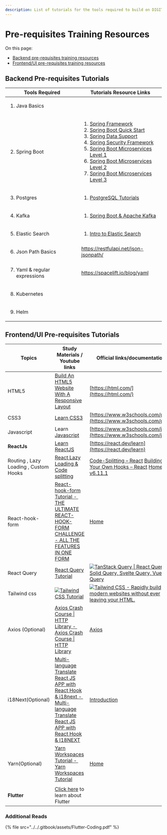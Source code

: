 ```yaml
---
description: List of tutorials for the tools required to build on DIGIT platform
---
```


# Pre-requisites Training Resources

On this page:

* [Backend pre-requisites training resources](pre-requisites-training-resources.md#backend-pre-requisites-tutorials)
* [Frontend/UI pre-requisites training resources](pre-requisites-training-resources.md#prerequisite-reference-study-materials-hardbreak-hardbreak-development-team-hardbreak)

## Backend Pre-requisites Tutorials

<table><thead><tr><th width="221">Tools Required</th><th>Tutorials Resource Links</th></tr></thead><tbody><tr><td><ol><li>Java Basics</li></ol></td><td></td></tr><tr><td><ol start="2"><li>Spring Boot</li></ol></td><td><ol><li><a href="https://www.youtube.com/playlist?list=PLC97BDEFDCDD169D7">Spring Framework</a></li><li><a href="https://www.youtube.com/playlist?list=PLqq-6Pq4lTTbx8p2oCgcAQGQyqN8XeA1x">Spring Boot Quick Start </a></li><li><a href="https://www.youtube.com/playlist?list=PL1A506B159E5BD13E">Spring Data Support</a></li><li><a href="https://www.youtube.com/playlist?list=PLqq-6Pq4lTTYTEooakHchTGglSvkZAjnE">Spring Security Framework</a></li><li><a href="https://www.youtube.com/playlist?list=PLqq-6Pq4lTTZSKAFG6aCDVDP86Qx4lNas">Spring Boot Microservices Level 1</a></li><li><a href="https://www.youtube.com/playlist?list=PLqq-6Pq4lTTbXZY_elyGv7IkKrfkSrX5e">Spring Boot Microservices Level 2</a></li><li><a href="https://www.youtube.com/playlist?list=PLqq-6Pq4lTTaoaVoQVfRJPqvNTCjcTvJB">Spring Boot Microservices Level 3</a></li></ol></td></tr><tr><td><ol start="3"><li>Postgres</li></ol></td><td><ol><li><a href="https://www.youtube.com/playlist?list=PLk1kxccoEnNEtwGZW-3KAcAlhI_Guwh8x">PostgreSQL Tutorials</a></li></ol></td></tr><tr><td><ol start="4"><li>Kafka</li></ol></td><td><ol><li><a href="https://www.youtube.com/playlist?list=PLGRDMO4rOGcNLwoack4ZiTyewUcF6y6BU">Spring Boot &#x26; Apache Kafka</a></li></ol><p></p></td></tr><tr><td><ol start="5"><li>Elastic Search</li></ol></td><td><ol><li><a href="https://www.youtube.com/watch?v=gS_nHTWZEJ8">Intro to Elastic Search</a></li></ol></td></tr><tr><td><ol start="6"><li>Json Path Basics</li></ol></td><td><a href="https://restfulapi.net/json-jsonpath/">https://restfulapi.net/json-jsonpath/</a></td></tr><tr><td><ol start="7"><li>Yaml &#x26; regular expressions</li></ol></td><td><a href="https://spacelift.io/blog/yaml">https://spacelift.io/blog/yaml</a></td></tr><tr><td><ol start="8"><li>Kubernetes</li></ol></td><td></td></tr><tr><td><ol start="9"><li>Helm</li></ol></td><td></td></tr></tbody></table>

## Frontend/UI Pre-requisites Tutorials <a href="#prerequisite-reference-study-materials-hardbreak-hardbreak-development-team-hardbreak" id="prerequisite-reference-study-materials-hardbreak-hardbreak-development-team-hardbreak"></a>

| Topics                                | Study Materials / Youtube links                                                                                                                                                                                                                                                                                                     | Official links/documentation                                                                                                                                                                                                                                                                                                                                                                                                   |
| ------------------------------------- | ----------------------------------------------------------------------------------------------------------------------------------------------------------------------------------------------------------------------------------------------------------------------------------------------------------------------------------- | ------------------------------------------------------------------------------------------------------------------------------------------------------------------------------------------------------------------------------------------------------------------------------------------------------------------------------------------------------------------------------------------------------------------------------ |
| HTML5                                 | [Build An HTML5 Website With A Responsive Layout](https://www.youtube.com/watch?v=Wm6CUkswsNw)                                                                                                                                                                                                                                      | [https://html.com/](https://html.com/)                                                                                                                                                                                                                                                                                                                                                                                         |
| CSS3                                  | [Learn CSS3](https://www.youtube.com/watch?v=wRNinF7YQqQ)                                                                                                                                                                                                                                                                           | [https://www.w3schools.com/css/](https://www.w3schools.com/css/)                                                                                                                                                                                                                                                                                                                                                               |
| Javascript                            | Learn [Javascript](https://www.youtube.com/watch?v=W6NZfCO5SIk)                                                                                                                                                                                                                                                                     | [https://www.w3schools.com/js/](https://www.w3schools.com/js/)                                                                                                                                                                                                                                                                                                                                                                 |
| **ReactJs**                           | [Learn ReactJS](https://www.youtube.com/watch?v=4baq00tHfmA)                                                                                                                                                                                                                                                                        | [https://react.dev/learn](https://react.dev/learn)                                                                                                                                                                                                                                                                                                                                                                             |
| Routing , Lazy Loading , Custom Hooks | [<img src="https://www.youtube.com/s/desktop/1805f790/img/favicon_32x32.png" alt="" data-size="line">React Lazy Loading & Code splitting](https://www.youtube.com/watch?v=tV9gvls8IP8)                                                                                                                                              | [<img src="https://legacy.reactjs.org/favicon.ico" alt="" data-size="line">Code-Splitting – React](https://reactjs.org/docs/code-splitting.html) [<img src="https://legacy.reactjs.org/favicon.ico" alt="" data-size="line">Building Your Own Hooks – React](https://reactjs.org/docs/hooks-custom.html) [<img src="https://reactrouter.com/favicon-light.png" alt="" data-size="line">Home v6.11.1](https://reactrouter.com/) |
| React-hook-form                       | [React-hook-form Tutorial - ](https://www.youtube.com/watch?v=U-iz8b4RExA)[<img src="https://www.youtube.com/s/desktop/1805f790/img/favicon_32x32.png" alt="" data-size="line">THE ULTIMATE REACT-HOOK-FORM CHALLENGE - ALL THE FEATURES IN ONE FORM](https://www.youtube.com/watch?v=U-iz8b4RExA)                                  | [Home](https://react-hook-form.com/)                                                                                                                                                                                                                                                                                                                                                                                           |
| <p> </p><p>React Query</p>            | [<img src="https://www.youtube.com/s/desktop/1805f790/img/favicon_32x32.png" alt="" data-size="line">React Query Tutorial](https://www.youtube.com/playlist?list=PL4cUxeGkcC9jpi7Ptjl5b50p9gLjOFani)                                                                                                                                | [![](https://tanstack.com/favicons/favicon-16x16.png)TanStack Query \| React Query, Solid Query, Svelte Query, Vue Query](https://react-query.tanstack.com/)                                                                                                                                                                                                                                                                   |
| Tailwind css                          | [![](https://www.youtube.com/s/desktop/1805f790/img/favicon\_32x32.png)Tailwind CSS Tutorial](https://www.youtube.com/playlist?list=PL4cUxeGkcC9gpXORlEHjc5bgnIi5HEGhw)                                                                                                                                                             | [![](https://tailwindcss.com/favicons/favicon-16x16.png?v=3)Tailwind CSS - Rapidly build modern websites without ever leaving your HTML.](https://tailwindcss.com/)                                                                                                                                                                                                                                                            |
| Axios (Optional)                      | [Axios Crash Course \| HTTP Library - ](https://www.youtube.com/watch?v=6LyagkoRWYA)[<img src="https://www.youtube.com/s/desktop/1805f790/img/favicon_32x32.png" alt="" data-size="line">Axios Crash Course \| HTTP Library](https://www.youtube.com/watch?v=6LyagkoRWYA)                                                           | [<img src="https://axios-http.com/assets/favicon.ico" alt="" data-size="line">Axios](https://axios-http.com/)                                                                                                                                                                                                                                                                                                                  |
| i18Next(Optional)                     | [Multi-language Translate React JS APP with React Hook & i18next - ](https://www.youtube.com/watch?v=cHqxgLhOl5Y)[<img src="https://www.youtube.com/s/desktop/1805f790/img/favicon_32x32.png" alt="" data-size="line">Multi-language Translate React JS APP with React Hook & I18NEXT](https://www.youtube.com/watch?v=cHqxgLhOl5Y) | [<img src="https://1143667985-files.gitbook.io/~/files/v0/b/gitbook-legacy-files/o/spaces%2F-L9iS6Wm2hynS5H9Gj7j%2Favatar.png?generation=1523462254548780&#x26;alt=media" alt="" data-size="line">Introduction](https://www.i18next.com/)                                                                                                                                                                                      |
| Yarn(Optional)                        | [Yarn Workspaces Tutorial - ](https://www.youtube.com/watch?v=G8KXFWftCg0)[<img src="https://www.youtube.com/s/desktop/1805f790/img/favicon_32x32.png" alt="" data-size="line">Yarn Workspaces Tutorial](https://www.youtube.com/watch?v=G8KXFWftCg0)                                                                               | [<img src="https://yarnpkg.com/favicon-32x32.png?v=775b53071ebde4f6d738805a2d9fcb72" alt="" data-size="line">Home](https://yarnpkg.com/)                                                                                                                                                                                                                                                                                       |
|                                       |                                                                                                                                                                                                                                                                                                                                     |                                                                                                                                                                                                                                                                                                                                                                                                                                |
| **Flutter**                           | [Click here](pre-requisites-training-resources.md#further-reads) to learn about Flutter                                                                                                                                                                                                                                             |                                                                                                                                                                                                                                                                                                                                                                                                                                |

### Additional Reads

{% file src="../../.gitbook/assets/Flutter-Coding.pdf" %}
